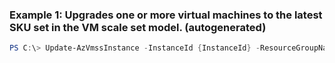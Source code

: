 ### Example 1: Upgrades one or more virtual machines to the latest SKU set in the VM scale set model. (autogenerated)
```powershell
PS C:\> Update-AzVmssInstance -InstanceId {InstanceId} -ResourceGroupName MyResourceGroup -VMScaleSetName {VMScaleSetName}

```


